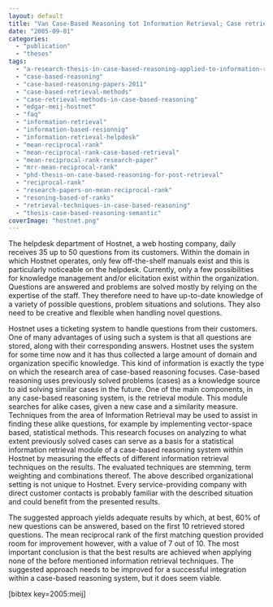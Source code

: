 ```yaml
---
layout: default
title: "Van Case-Based Reasoning tot Information Retrieval; Case retrieval voor de helpdesk van een webhosting bedrijf"
date: "2005-09-01"
categories:
  - "publication"
  - "theses"
tags:
  - "a-research-thesis-in-case-based-reasoning-applied-to-information-retrieval"
  - "case-based-reasoning"
  - "case-based-reasoning-papers-2011"
  - "case-based-retrieval-methods"
  - "case-retrieval-methods-in-case-based-reasoning"
  - "edgar-meij-hostnet"
  - "faq"
  - "information-retrieval"
  - "information-based-resionnig"
  - "information-retrieval-helpdesk"
  - "mean-reciprocal-rank"
  - "mean-reciprocal-rank-case-based-retrieval"
  - "mean-reciprocal-rank-research-paper"
  - "mrr-mean-reciprocal-rank"
  - "phd-thesis-on-case-based-reasoning-for-post-retrieval"
  - "reciprocal-rank"
  - "research-papers-on-mean-reciprocal-rank"
  - "resoning-based-of-ranks"
  - "retrieval-techniques-in-case-based-reasoning"
  - "thesis-case-based-reasoning-semantic"
coverImage: "hostnet.png"
---
```


The helpdesk department of Hostnet, a web hosting company, daily receives 35 up to 50 questions from its customers. Within the domain in which Hostnet operates, only few off-the-shelf manuals exist and this is particularly noticeable on the helpdesk. Currently, only a few possibilities for knowledge management and/or elicitation exist within the organization. Questions are answered and problems are solved mostly by relying on the expertise of the staff. They therefore need to have up-to-date knowledge of a variety of possible questions, problem situations and solutions. They also need to be creative and flexible when handling novel questions.

Hostnet uses a ticketing system to handle questions from their customers. One of many advantages of using such a system is that all questions are stored, along with their corresponding answers. Hostnet uses the system for some time now and it has thus collected a large amount of domain and organization specific knowledge. This kind of information is exactly the type on which the research area of case-based reasoning focuses. Case-based reasoning uses previously solved problems (cases) as a knowledge source to aid solving similar cases in the future. One of the main components, in any case-based reasoning system, is the retrieval module. This module searches for alike cases, given a new case and a similarity measure. Techniques from the area of Information Retrieval may be used to assist in finding these alike questions, for example by implementing vector-space based, statistical methods. This research focuses on analyzing to what extent previously solved cases can serve as a basis for a statistical information retrieval module of a case-based reasoning system within Hostnet by measuring the effects of different information retrieval techniques on the results. The evaluated techniques are stemming, term weighting and combinations thereof. The above described organizational setting is not unique to Hostnet. Every service-providing company with direct customer contacts is probably familiar with the described situation and could benefit from the presented results.

The suggested approach yields adequate results by which, at best, 60% of new questions can be answered, based on the first 10 retrieved stored questions. The mean reciprocal rank of the first matching question provided room for improvement however, with a value of 7 out of 10. The most important conclusion is that the best results are achieved when applying none of the before mentioned information retrieval techniques. The suggested approach needs to be improved for a successful integration within a case-based reasoning system, but it does seem viable.

\[bibtex key=2005:meij\]
